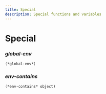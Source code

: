 ```yaml
---
title: Special
description: Special functions and variables
---
```


# Special

### *global-env*

```lisp
(*global-env*)
```



### *env-contains*

```lisp
(*env-contains* object)
```



